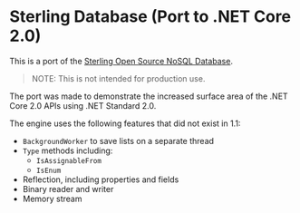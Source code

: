 # Sterling Database (Port to .NET Core 2.0)

This is a port of the [Sterling Open Source NoSQL Database](https://github.com/jeremylikness/sterlingnosql).

> NOTE: This is not intended for production use.

The port was made to demonstrate the increased surface area of the .NET Core 2.0 APIs using .NET Standard 2.0.

The engine uses the following features that did not exist in 1.1:

* `BackgroundWorker` to save lists on a separate thread
* `Type` methods including:
  * `IsAssignableFrom`
  * `IsEnum`
* Reflection, including properties and fields
* Binary reader and writer
* Memory stream
